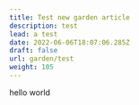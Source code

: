 ```yaml
---
title: Test new garden article
description: test
lead: a test
date: 2022-06-06T18:07:06.285Z
draft: false
url: garden/test
weight: 105
---
```

hello world